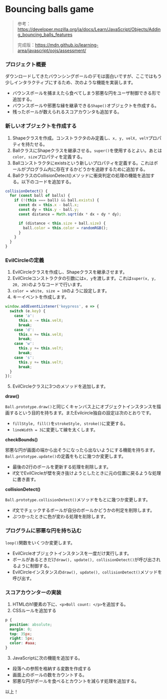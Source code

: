 # Bouncing balls game

> 参考：https://developer.mozilla.org/ja/docs/Learn/JavaScript/Objects/Adding_bouncing_balls_features
>
> 完成版：https://mdn.github.io/learning-area/javascript/oojs/assessment/

### プロジェクト概要

ダウンロードしてきたバウンシングボールのデモは面白いですが、ここではもう少しインタラクティブにするため、次のような機能を実装します。

- バウンスボールを捕まえたら食べてしまう邪悪な円をユーザ制御できる形で追加する。
- バウンスボールや邪悪な縁を継承できる`Shape()`オブジェクトを作成する。
- 残ったボールが数えられるスコアカウンタも追加する。

### 新しいオブジェクトを作成する

1. Shapeクラスを作成。コンストラクタのみ定義し、`x, y, velX, velY`プロパティを持たせる。
2. BallクラスにShapeクラスを継承させる。`super()`を使用するとよい。あとは`color, size`プロパティを定義する。
3. Ballコンストラクタにexistsという新しいプロパティを定義する。これはボールがプログラム内に存在するかどうかを追跡するために追加する。
4. BallクラスのCollisionDetect()メソッドに衝突判定の処理の機能を追加する。以下のコードを追加する。

```js
collisionDetect() {
  for (const ball of balls) {
    if (!(this === ball) && ball.exists) {
      const dx = this.x - ball.x;
      const dy = this.y - ball.y;
      const distance = Math.sqrt(dx * dx + dy * dy);

      if (distance < this.size + ball.size) {
        ball.color = this.color = randomRGB();
      }
    }
  }
}
```

### EvilCircleの定義

1. EvilCircleクラスを作成し、Shapeクラスを継承させます。
2. EvilCircleコンストラクタの引数には`x, y`を渡します。これは`super(x, y, 20, 20)`のようなコードで行います。
3. `color = white, size = 10`のように設定します。
4. キーイベントを作成します。

```js
window.addEventListener('keypress', e => {
  switch (e.key) {
    case 'a':
      this.x -= this.velX;
      break;
    case 'd':
      this.x += this.velX;
      break;
    case 'w':
      this.y += this.velY;
      break;
    case 's':
      this.y += this.velY;
      break;
  }
});
```

5. EvilCircleクラスに3つのメソッドを追加します。

**draw()**

`Ball.prototype.draw()`と同じくキャンバス上にオブジェクトインスタンスを描画するという目的を持ちます。またEvilcircle独自の設定は次のとおりです。

- `fillStyle, fill()`を`strokeStyle, stroke()`に変更する。
- `lineWidth = 3`に変更して線を太くします。

**checkBounds()**

邪悪な円が画面の端から出そうになったら出ないようにする機能を持ちます。`Ball.prototype.update()`の定義をもとに幾つか変更します。

- 最後の2行のボールを更新する処理を削除します。
- if文でEvilCircleが壁を突き抜けようとしたときに元の位置に戻るような処理に書き直す。

**collisionDetect()**

`Ball.prototype.collisionDetect()`メソッドをもとに幾つか変更します。

- if文でチェックするボールが自分のボールかどうかの判定を削除します。
- ぶつかったときに色が変わる処理を削除します。

### プログラムに邪悪な円を持ち込む

`loop()`関数をいくつか変更します。

- EvilCircleオブジェクトインスタンスを一度だけ実行します。
- ボールがあるときだけ`draw(), update(), collisionDetect()`が呼び出されるように制御する。
- EvilCircleインスタンスの`draw(), update(), collisionDetect()`メソッドを呼び出す。

### スコアカウンターの実装

1. HTMLのh1要素の下に、`<p>Boll count: </p>`を追加する。
2. CSSルールを追加する

```css
p {
  position: absolute;
  margin: 0;
  top: 35px;
  right: 5px;
  color: #aaa;
}
```

3. JavaScriptに次の機能を追加する。

- 段落への参照を格納する変数を作成する
- 画面上のボールの数をカウントする。
- 邪悪な円がボールを食べるとカウントを減らす処理を追加する。

以上！
